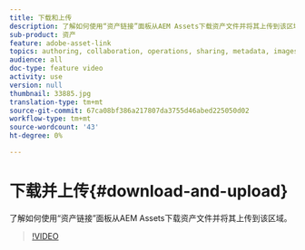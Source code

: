 ```yaml
---
title: 下载和上传
description: 了解如何使用“资产链接”面板从AEM Assets下载资产文件并将其上传到该区域。
sub-product: 资产
feature: adobe-asset-link
topics: authoring, collaboration, operations, sharing, metadata, images, operations
audience: all
doc-type: feature video
activity: use
version: null
thumbnail: 33885.jpg
translation-type: tm+mt
source-git-commit: 67ca08bf386a217807da3755d46abed225050d02
workflow-type: tm+mt
source-wordcount: '43'
ht-degree: 0%

---
```



# 下载并上传{#download-and-upload}

了解如何使用“资产链接”面板从AEM Assets下载资产文件并将其上传到该区域。

>[!VIDEO](https://video.tv.adobe.com/v/33885/?quality=12)
